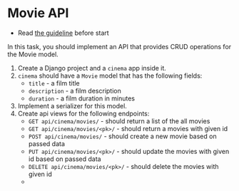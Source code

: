 # Movie API

- Read [the guideline](https://github.com/mate-academy/py-task-guideline/blob/main/README.md) before start

In this task, you should implement an API that provides CRUD operations for the Movie model.

1. Create a Django project and a `cinema` app inside it.
2. `cinema` should have a `Movie` model that has the following fields:
    * `title` - a film title
    * `description` - a film description
    * `duration` - a film duration in minutes
3. Implement a serializer for this model.
4. Create api views for the following endpoints:
    * `GET api/cinema/movies/` - should return a list of the all movies
    * `GET api/cinema/movies/<pk>/` - should return a movies with given id 
    * `POST api/cinema/movies/` - should create a new movie based on passed data
    * `PUT api/cinema/movies/<pk>/` - should update the movies with given id based on passed data
    * `DELETE api/cinema/movies/<pk>/` - should delete the movies with given id
    * 